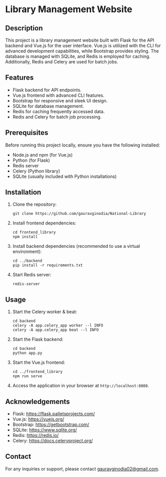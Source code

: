 # Library Management Website

## Description
This project is a library management website built with Flask for the API backend and Vue.js for the user interface. Vue.js is utilized with the CLI for advanced development capabilities, while Bootstrap provides styling. The database is managed with SQLite, and Redis is employed for caching. Additionally, Redis and Celery are used for batch jobs.

## Features
- Flask backend for API endpoints.
- Vue.js frontend with advanced CLI features.
- Bootstrap for responsive and sleek UI design.
- SQLite for database management.
- Redis for caching frequently accessed data.
- Redis and Celery for batch job processing.

## Prerequisites
Before running this project locally, ensure you have the following installed:
- Node.js and npm (for Vue.js)
- Python (for Flask)
- Redis server
- Celery (Python library)
- SQLite (usually included with Python installations)

## Installation
1. Clone the repository:
   ```
   git clone https://github.com/gauravginodia/National-Library
   ```

2. Install frontend dependencies:
   ```
   cd frontend_library
   npm install
   ```

3. Install backend dependencies (recommended to use a virtual environment):
   ```
   cd ../backend
   pip install -r requirements.txt
   ```

4. Start Redis server:
   ```
   redis-server
   ```

## Usage
1. Start the Celery worker & beat:
   ```
   cd backend
   celery -A app.celery_app worker --l INFO
   celery -A app.celery_app beat --l INFO
   ```

2. Start the Flask backend:
   ```
   cd backend
   python app.py
   ```

3. Start the Vue.js frontend:
   ```
   cd ../frontend_library
   npm run serve
   ```

4. Access the application in your browser at `http://localhost:8080`.


## Acknowledgements
- Flask: https://flask.palletsprojects.com/
- Vue.js: https://vuejs.org/
- Bootstrap: https://getbootstrap.com/
- SQLite: https://www.sqlite.org/
- Redis: https://redis.io/
- Celery: https://docs.celeryproject.org/

## Contact
For any inquiries or support, please contact gauravginodia02@gmail.com.
